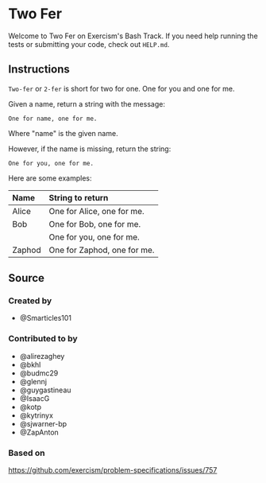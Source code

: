 # Two Fer

Welcome to Two Fer on Exercism's Bash Track.
If you need help running the tests or submitting your code, check out `HELP.md`.

## Instructions

`Two-fer` or `2-fer` is short for two for one. One for you and one for me.

Given a name, return a string with the message:

```text
One for name, one for me.
```

Where "name" is the given name.

However, if the name is missing, return the string:

```text
One for you, one for me.
```

Here are some examples:

| Name   | String to return             |
|:-------|:-----------------------------|
| Alice  | One for Alice, one for me.   |
| Bob    | One for Bob, one for me.     |
|        | One for you, one for me.     |
| Zaphod | One for Zaphod, one for me.  |

## Source

### Created by

- @Smarticles101

### Contributed to by

- @alirezaghey
- @bkhl
- @budmc29
- @glennj
- @guygastineau
- @IsaacG
- @kotp
- @kytrinyx
- @sjwarner-bp
- @ZapAnton

### Based on

https://github.com/exercism/problem-specifications/issues/757
